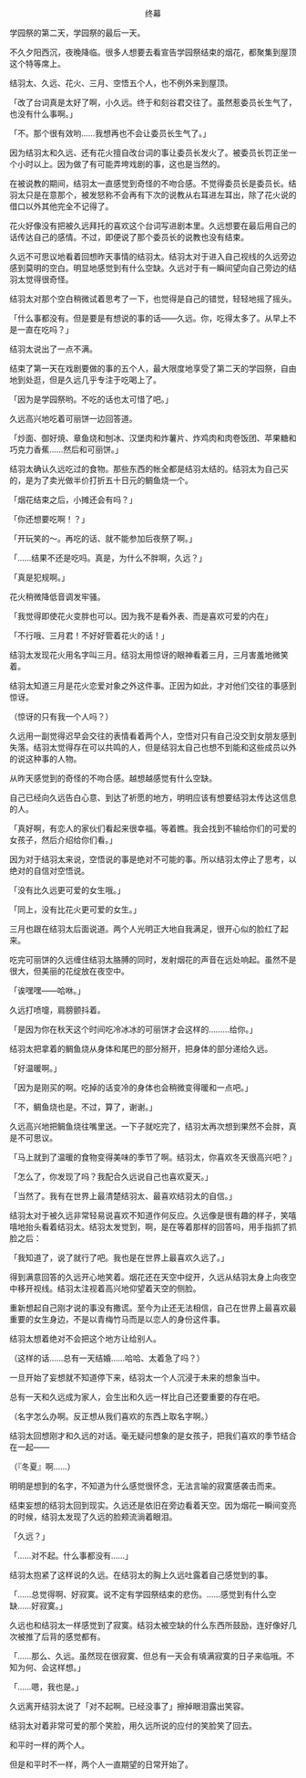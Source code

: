 <p align="center">终幕</p>

学园祭的第二天，学园祭的最后一天。

不久夕阳西沉，夜晚降临。很多人想要去看宣告学园祭结束的烟花，都聚集到屋顶这个特等席上。

结羽太、久远、花火、三月、空悟五个人，也不例外来到屋顶。

「改了台词真是太好了啊，小久远。终于和刻谷君交往了。虽然惹委员长生气了，也没有什么事啊。」

「不。那个很有效哟……我想再也不会让委员长生气了。」

因为结羽太和久远、还有花火擅自改台词的事让委员长发火了。被委员长罚正坐一个小时以上。因为做了有可能弄垮戏剧的事，这也是当然的。

在被说教的期间，结羽太一直感觉到奇怪的不吻合感。不觉得委员长是委员长。结羽太只是在意那个，被发怒称不会再有下次的说教从右耳进左耳出，除了花火说的借口以外其他完全不记得了。

花火好像没有把被久远拜托的喜欢这个台词写进剧本里。久远想要在最后用自己的话传达自己的感情。不过，即便说了那个委员长的说教也没有结束。

久远不可思议地看着回想昨天事情的结羽太。结羽太对于进入自己视线的久远旁边感到莫明的空白。明显地感觉到有什么空缺。久远对于有一瞬间望向自己旁边的结羽太觉得很奇怪。

结羽太对那个空白稍微试着思考了一下，也觉得是自己的错觉，轻轻地摇了摇头。

「什么事都没有。但是要是有想说的事的话——久远。你，吃得太多了。从早上不是一直在吃吗？」

结羽太说出了一点不满。

结束了第一天在戏剧要做的事的五个人，最大限度地享受了第二天的学园祭，自由地到处逛，但是久远几乎专注于吃喝上了。

「因为是学园祭哟。不吃的话也太可惜了吧。」

久远高兴地吃着可丽饼一边回答道。

「炒面、御好焼、章鱼烧和刨冰、汉堡肉和炸薯片、炸鸡肉和肉卷饭团、苹果糖和巧克力香蕉……然后和可丽饼。」

结羽太确认久远吃过的食物。那些东西的帐全都是结羽太结的。结羽太为自己买的，是为了卖光做半价打折五十日元的鲷鱼烧一个。

「烟花结束之后，小摊还会有吗？」

「你还想要吃啊！？」

「开玩笑的～。再吃的话、就不能参加后夜祭了啊。」

「……结果不还是吃吗。真是，为什么不胖啊，久远？」

「真是犯规啊。」

花火稍微降低音调发牢骚。

「我觉得即使花火变胖也可以。因为我不是看外表、而是喜欢可爱的内在」

「不行哦、三月君！不好好管着花火的话！」

结羽太发现花火用名字叫三月。结羽太用惊讶的眼神看着三月，三月害羞地微笑着。

结羽太知道三月是花火恋爱对象之外这件事。正因为如此，才对他们交往的事感到惊讶。

（惊讶的只有我一个人吗？）

久远用一副觉得迟早会交往的表情看着两个人，空悟对只有自己没交到女朋友感到失落。结羽太觉得存在可以共鸣的人，但是结羽太自己也想不到能和这些成员以外的说这种事的人物。

从昨天感觉到的奇怪的不吻合感。越想越感觉有什么空缺。

自己已经向久远告白心意、到达了祈愿的地方，明明应该有想要结羽太传达这信息的人。

「真好啊，有恋人的家伙们看起来很幸福。等着瞧。我会找到不输给你们的可爱的女孩子，然后介绍给你们看。」

因为对于结羽太来说，空悟说的事是绝对不可能的事。所以结羽太停止了思考，以绝对的自信对空悟说。

「没有比久远更可爱的女生哦。」

「同上，没有比花火更可爱的女生。」

三月也跟在结羽太后面说道。两个人光明正大地自我满足，很开心似的脸红了起来。

吃完可丽饼的久远缠住结羽太胳膊的同时，发射烟花的声音在远处响起。虽然不是很大，但美丽的花绽放在夜空中。

「诶嘿嘿——哈咻。」

久远打喷嚏，肩膀颤抖着。

「是因为你在秋天这个时间吃冷冰冰的可丽饼才会这样的………给你。」

结羽太把拿着的鲷鱼烧从身体和尾巴的部分掰开，把身体的部分递给久远。

「好温暖啊。」

「因为是刚买的啊。吃掉的话变冷的身体也会稍微变得暖和一点吧。」

「不，鲷鱼烧也是。不过，算了，谢谢。」

久远高兴地把鲷鱼烧往嘴里送。一下子就吃完了，结羽太再次想到果然不会胖，真是不可思议。

「马上就到了温暖的食物变得美味的季节了啊。结羽太，你喜欢冬天很高兴吧？」

「怎么了，你发现了吗？我配合久远说自己也喜欢夏天。」

「当然了。我有在世界上最清楚结羽太、最喜欢结羽太的自信。」

结羽太对于被久远非常轻易说喜欢不知道作何反应。久远像是很有趣的样子，笑嘻嘻地抬头看着结羽太。结羽太发觉到，啊，是在等着那样的回答吗，用手指抓了抓脸之后：

「我知道了，说了就行了吧。我也是在世界上最喜欢久远了。」

得到满意回答的久远开心地笑着。烟花还在天空中绽开，久远从结羽太身上向夜空中移开视线。结羽太注视着高兴地仰望着天空的侧脸。

重新想起自己刚才说的事没有撒谎。至今为止还无法相信，自己在世界上最喜欢最重要的女生身边，不是以青梅竹马而是以恋人的身份这件事。

结羽太想着绝对不会把这个地方让给别人。

（这样的话……总有一天结婚……哈哈、太着急了吗？）

一旦开始了妄想就不知道停下来，结羽太一个人沉浸于未来的想象当中。

总有一天和久远成为家人，会生出和久远一样比自己还要重要的存在吧。

（名字怎么办啊。反正想从我们喜欢的东西上取名字啊。）

结羽太回想刚才和久远的对话。毫无疑问想象的是女孩子，把我们喜欢的季节结合在一起——

（『冬夏』啊……）

明明是想到的名字，不知道为什么感觉很怀念，无法言喻的寂寞感袭击而来。

结束妄想的结羽太回到现实。久远还是依旧在旁边看着天空。因为烟花一瞬间变亮的时候，结羽太发现了久远的脸颊流淌着眼泪。

「久远？」

「……对不起。什么事都没有……」

结羽太抱紧了这样说的久远。在结羽太的胸上久远吐露着自己感觉到的事。

「……总觉得啊、好寂寞。说不定有学园祭结束的悲伤。……感觉到有什么空缺……好寂寞。」

久远也和结羽太一样感觉到了寂寞。结羽太被空缺的什么东西所鼓励，连好像好几次被推了后背的感觉都有。

「……那么、久远。虽然现在很寂寞、但总有一天会有填满寂寞的日子来临哦。不知为何、会这样想。」

「……嗯，我也是。」

久远离开结羽太说了「对不起啊。已经没事了」擦掉眼泪露出笑容。

结羽太对着非常可爱的那个笑脸，用久远所说的应付的笑脸笑了回去。

和平时一样的两个人。

但是和平时不一样，两个人一直期望的日常开始了。

